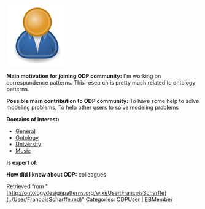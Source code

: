 [![Image:ODPUser.png](../images/a/a6/ODPUser.png)](../Image/ODPUser.png.md "Image:ODPUser.png")




  





__Main motivation for joining ODP community:__ I'm working on correspondence patterns. This research is pretty much related to ontology patterns.


__Possible main contribution to ODP community:__ To have some help to solve modeling problems, To help other users to solve modeling problems


__Domains of interest:__



* [General](../Community/General.md "Community:General")
* [Ontology](../Community/Ontology-based_models.md "Community:Ontology")
* [University](../Community/University.md "Community:University")
* [Music](../Community/Music.md "Community:Music")


__Is expert of:__


  

__How did I know about ODP:__ colleagues






Retrieved from "[http://ontologydesignpatterns.org/wiki/User:FrancoisScharffe](../User/FrancoisScharffe.md)"
 [Categories](http://ontologydesignpatterns.org/wiki/Special:Categories "Special:Categories"): [ODPUser](../Category/ODPUser.md "Category:ODPUser") | [EBMember](../Category/EBMember.md "Category:EBMember")